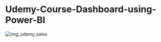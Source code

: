 # Udemy-Course-Dashboard-using-Power-BI
![img_udemy_sales](https://user-images.githubusercontent.com/109819762/186179899-b058afe6-43ad-4199-9647-8f25d81fa820.png)

